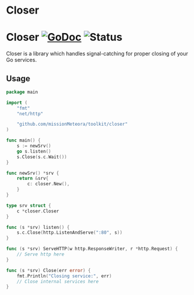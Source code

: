 # Closer

# Closer [![GoDoc](https://godoc.org/github.com/missionMeteora/closer?status.svg)](https://godoc.org/github.com/missionMeteora/closer) ![Status](https://img.shields.io/badge/status-beta-yellow.svg)

Closer is a library which handles signal-catching for proper closing of your Go services.

## Usage
``` go
package main

import (
	"fmt"
	"net/http"

	"github.com/missionMeteora/toolkit/closer"
)

func main() {
	s := newSrv()
	go s.listen()
	s.Close(s.c.Wait())
}

func newSrv() *srv {
	return &srv{
		c: closer.New(),
	}
}

type srv struct {
	c *closer.Closer
}

func (s *srv) listen() {
	s.c.Close(http.ListenAndServe(":80", s))
}

func (s *srv) ServeHTTP(w http.ResponseWriter, r *http.Request) {
	// Serve http here
}

func (s *srv) Close(err error) {
	fmt.Println("Closing service:", err)
	// Close internal services here
}
```
